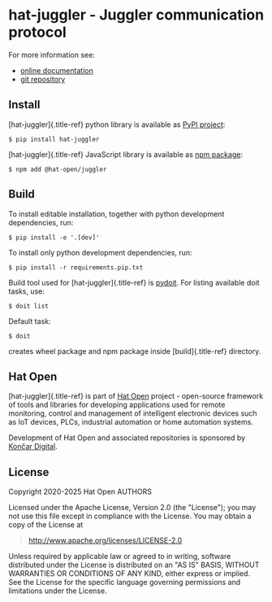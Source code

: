 # hat-juggler - Juggler communication protocol

For more information see:

-   [online documentation](https://hat-juggler.hat-open.com)
-   [git repository](https://github.com/hat-open/hat-juggler.git)

## Install

[hat-juggler]{.title-ref} python library is available as [PyPI
project](https://pypi.org/project/hat-juggler):

    $ pip install hat-juggler

[hat-juggler]{.title-ref} JavaScript library is available as [npm
package](https://www.npmjs.com/package/@hat-open/juggler):

    $ npm add @hat-open/juggler

## Build

To install editable installation, together with python development
dependencies, run:

    $ pip install -e '.[dev]'

To install only python development dependencies, run:

    $ pip install -r requirements.pip.txt

Build tool used for [hat-juggler]{.title-ref} is
[pydoit](https://pydoit.org). For listing available doit tasks, use:

    $ doit list

Default task:

    $ doit

creates wheel package and npm package inside [build]{.title-ref}
directory.

## Hat Open

[hat-juggler]{.title-ref} is part of [Hat Open](#hat-open) project -
open-source framework of tools and libraries for developing applications
used for remote monitoring, control and management of intelligent
electronic devices such as IoT devices, PLCs, industrial automation or
home automation systems.

Development of Hat Open and associated repositories is sponsored by
[Končar Digital](https://www.koncar.hr/en).

## License

Copyright 2020-2025 Hat Open AUTHORS

Licensed under the Apache License, Version 2.0 (the \"License\"); you
may not use this file except in compliance with the License. You may
obtain a copy of the License at

> <http://www.apache.org/licenses/LICENSE-2.0>

Unless required by applicable law or agreed to in writing, software
distributed under the License is distributed on an \"AS IS\" BASIS,
WITHOUT WARRANTIES OR CONDITIONS OF ANY KIND, either express or implied.
See the License for the specific language governing permissions and
limitations under the License.
